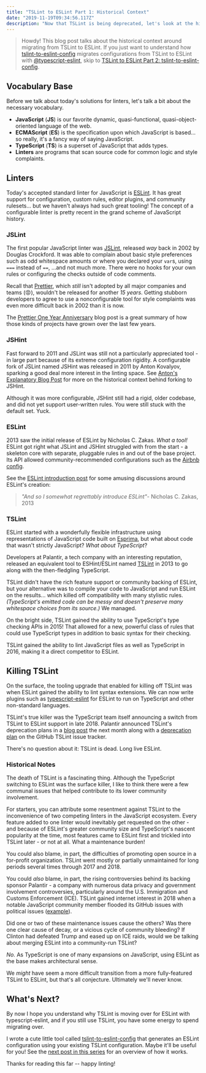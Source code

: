 ```yaml
---
title: "TSLint to ESLint Part 1: Historical Context"
date: "2019-11-19T09:34:56.117Z"
description: "Now that TSLint is being deprecated, let's look at the history of JavaScript and TypeScript linting."
---
```


> Howdy!
> This blog post talks about the historical context around migrating from TSLint to ESLint.
> If you just want to understand how [tslint-to-eslint-config](https://github.com/typescript-eslint/tslint-to-eslint-config) migrates configurations from TSLint to ESLint with [@typescript-eslint](https://typescript-eslint.io), skip to [TSLint to ESLint Part 2: tslint-to-eslint-config](../tslint-to-eslint-config).

## Vocabulary Base

Before we talk about today's solutions for linters, let's talk a bit about the necessary vocabulary.

-   **JavaScript** (**JS**) is our favorite dynamic, quasi-functional, quasi-object-oriented language of the web.
-   **ECMAScript** (**ES**) is the specification upon which JavaScript is based... so really, it's a fancy way of saying JavaScript.
-   **TypeScript** (**TS**) is a superset of JavaScript that adds types.
-   **Linters** are programs that scan source code for common logic and style complaints.

## Linters

Today's accepted standard linter for JavaScript is [ESLint](https://eslint.org).
It has great support for configuration, custom rules, editor plugins, and community rulesets... but we haven't always had such great tooling!
The concept of a configurable linter is pretty recent in the grand scheme of JavaScript history.

### JSLint

The first popular JavaScript linter was [JSLint](https://jslint.com), released _way_ back in 2002 by Douglas Crockford.
It was able to complain about basic style preferences such as odd whitespace amounts or where you declared your `var`s, using `===` instead of `==`, ...and not much more.
There were no hooks for your own rules or configuring the checks outside of code comments.

Recall that [Prettier](https://prettier.io), which _still_ isn't adopted by all major companies and teams (😡), wouldn't be released for another _15 years_.
Getting stubborn developers to agree to use a nonconfigurable tool for style complaints was even more difficult back in 2002 than it is now.

The [Prettier One Year Anniversary](https://prettier.io/blog/2018/01/10/1.10.0.html) blog post is a great summary of how those kinds of projects have grown over the last few years.

### JSHint

Fast forward to 2011 and JSLint was still not a particularly appreciated tool - in large part because of its extreme configuration rigidity.
A configurable fork of JSLint named JSHint was released in 2011 by Anton Kovalyov, sparking a good deal more interest in the linting space.
See [Anton's Explanatory Blog Post](https://medium.com/@anton/why-i-forked-jslint-to-jshint-73a72fd3612) for more on the historical context behind forking to JSHint.

Although it was more configurable, JSHint still had a rigid, older codebase, and did not yet support user-written rules.
You were still stuck with the default set.
Yuck.

### ESLint

2013 saw the initial release of ESLint by Nicholas C. Zakas.
_What a tool!_
ESLint got right what JSLint and JSHint struggled with from the start - a skeleton core with separate, pluggable rules in and out of the base project.
Its API allowed community-recommended configurations such as the [Airbnb config](https://www.npmjs.com/package/eslint-config-airbnb).

See the [ESLint introduction post](https://humanwhocodes.com/blog/2013/07/16/introducing-eslint) for some amusing discussions around ESLint's creation:

> _"And so I somewhat regrettably introduce ESLint"_- Nicholas C. Zakas, 2013

### TSLint

ESLint started with a wonderfully flexible infrastructure using representations of JavaScript code built on [Esprima](https://esprima.org), but what about code that wasn't strictly JavaScript?
_What about TypeScript_?

Developers at Palantir, a tech company with an interesting reputation, released an equivalent tool to ESHint/ESLint named [TSLint](https://palantir.github.io/tslint) in 2013 to go along with the then-fledgling TypeScript.

TSLint didn't have the rich feature support or community backing of ESLint, but your alternative was to compile your code to JavaScript and run ESLint on the results... which killed off compatibility with many stylistic rules.
_(TypeScript's emitted code can be messy and doesn't preserve many whitespace choices from its source.)_
We managed.

On the bright side, TSLint gained the ability to use TypeScript's type checking APIs in 2015!
That allowed for a new, powerful class of rules that could use TypeScript types in addition to basic syntax for their checking.

TSLint gained the ability to lint JavaScript files as well as TypeScript in 2016, making it a direct competitor to ESLint.

## Killing TSLint

On the surface, the tooling upgrade that enabled for killing off TSLint was when ESLint gained the ability to lint syntax extensions.
We can now write plugins such as [typescript-eslint](https://typescript-eslint.io) for ESLint to run on TypeScript and other non-standard languages.

TSLint's true killer was the TypeScript team itself announcing a switch from TSLint to ESLint support in late 2018.
Palantir announced TSLint's deprecation plans in a [blog post](https://medium.com/palantir/tslint-in-2019-1a144c2317a9) the next month along with a [deprecation plan](https://github.com/palantir/issues/4534) on the GitHub TSLint issue tracker.

There's no question about it: TSLint is dead.
Long live ESLint.

### Historical Notes

The death of TSLint is a fascinating thing.
Although the TypeScript switching to ESLint was the surface killer, I like to think there were a few communal issues that helped contribute to its lower community involvement.

For starters, you can attribute some resentment against TSLint to the inconvenience of two competing linters in the JavaScript ecosystem.
Every feature added to one linter would inevitably get requested on the other - and because of ESLint's greater community size and TypeScript's nascent popularity at the time, most features came to ESLint first and trickled into TSLint later - or not at all.
What a maintenance burden!

You could also blame, in part, the difficulties of promoting open source in a for-profit organization.
TSLint went mostly or partially unmaintained for long periods several times through 2017 and 2018.

You could _also_ blame, in part, the rising controversies behind its backing sponsor Palantir - a company with numerous data privacy and government involvement controversies, particularly around the U.S. Immigration and Customs Enforcement (ICE).
TSLint gained internet interest in 2018 when a notable JavaScript community member flooded its GitHub issues with political issues ([example](https://github.com/palantir/tslint/issues/4141)).

Did one or two of these maintenance issues cause the others?
Was there one clear cause of decay, or a vicious cycle of community bleeding?
If Clinton had defeated Trump and eased up on ICE raids, would we be talking about merging ESLint into a community-run TSLint?

_No._
As TypeScript is one of many expansions on JavaScript, using ESLint as the base makes architectural sense.

We _might_ have seem a more difficult transition from a more fully-featured TSLint to ESLint, but that's all conjecture.
Ultimately we'll never know.

## What's Next?

By now I hope you understand why TSLint is moving over for ESLint with typescript-eslint, and if you still use TSLint, you have some energy to spend migrating over.

I wrote a cute little tool called [tslint-to-eslint-config](https://github.com/typescript-eslint/tslint-to-eslint-config) that generates an ESLint configuration using your existing TSLint configuration.
Maybe it'll be useful for you!
See the [next post in this series](../tslint-to-eslint-config) for an overview of how it works.

Thanks for reading this far -- happy linting!
